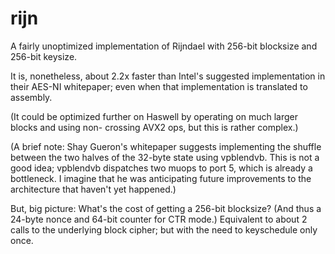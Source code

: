 rijn
====

A fairly unoptimized implementation of Rijndael with 256-bit blocksize and 256-bit keysize.

It is, nonetheless, about 2.2x faster than Intel's suggested implementation in their AES-NI
whitepaper; even when that implementation is translated to assembly.

(It could be optimized further on Haswell by operating on much larger blocks and using non-
crossing AVX2 ops, but this is rather complex.)

(A brief note: Shay Gueron's whitepaper suggests implementing the shuffle between the two
halves of the 32-byte state using vpblendvb. This is not a good idea; vpblendvb dispatches
two muops to port 5, which is already a bottleneck. I imagine that he was anticipating future
improvements to the architecture that haven't yet happened.)

But, big picture: What's the cost of getting a 256-bit blocksize? (And thus a 24-byte nonce and
64-bit counter for CTR mode.) Equivalent to about 2 calls to the underlying block cipher; but
with the need to keyschedule only once.
